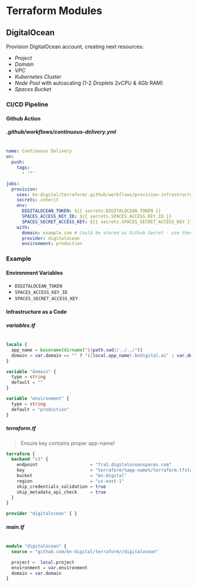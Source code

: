 # Terraform Modules

## DigitalOcean

Provision DigitalOcean account, creating next resources:

- _Project_
- _Domain_
- _VPC_
- _Kubernetes Cluster_
- _Node Pool_ with autoscaling (1-2 _Droplets_ 2vCPU & 4Gb RAM)
- _Spaces Bucket_

### CI/CD Pipeline

#### Github Action

##### .github/workflows/continuous-delivery.yml

```yaml

name: Continuous Delivery
on:
  push:
    tags:
      - '*'

jobs:
  provision:
    uses: bn-digital/terraform/.github/workflows/provision-infrastructure.yml@latest
    secrets: inherit
    env:
      DIGITALOCEAN_TOKEN: ${{ secrets.DIGITALOCEAN_TOKEN }}
      SPACES_ACCESS_KEY_ID: ${{ secrets.SPACES_ACCESS_KEY_ID }}
      SPACES_SECRET_ACCESS_KEY: ${{ secrets.SPACES_SECRET_ACCESS_KEY }}
    with:
      domain: example.com # Could be stored as Github Secret - use then ${{ secrets.DOMAIN }}
      provider: digitalocean
      environment: production
```

### Example

#### Environment Variables

- `DIGITALOCEAN_TOKEN`
- `SPACES_ACCESS_KEY_ID`
- `SPACES_SECRET_ACCESS_KEY`

#### Infrastructure as a Code

##### variables.tf

```terraform

locals {
  app_name = basename(dirname("${path.cwd}/../../"))
  domain = var.domain == "" ? "${local.app_name}.bndigital.ai" : var.domain 
}

variable "domain" {
  type = string
  default = ""
}

variable "environment" {
  type = string
  default = "production"
}

```
##### terraform.tf

> Ensure key contains proper app-name!

```terraform
terraform {
  backend "s3" {
    endpoint                    = "fra1.digitaloceanspaces.com"
    key                         = "terraform/%app-name%/terraform.tfstate"
    bucket                      = "bn-digital"
    region                      = "us-east-1"
    skip_credentials_validation = true
    skip_metadata_api_check     = true
  }
}

provider "digitalocean" { }
```

##### main.tf
```terraform

module "digitalocean" {
  source = "github.com/bn-digital/terraform//digitalocean"

  project =  local.project
  environment = var.environment
  domain = var.domain
}
```
